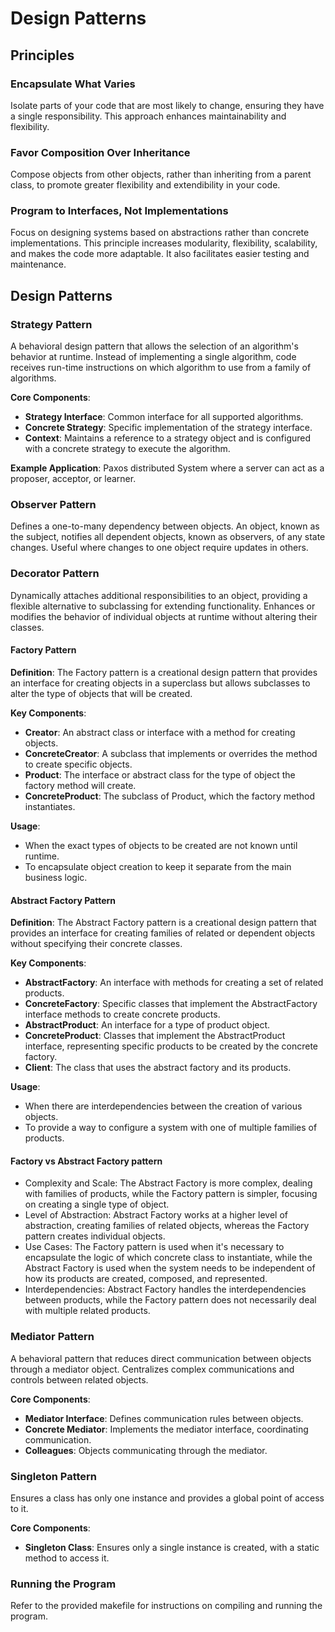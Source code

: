 # Design Patterns

## Principles

### Encapsulate What Varies

Isolate parts of your code that are most likely to change, ensuring they have a single responsibility. This approach enhances maintainability and flexibility.

### Favor Composition Over Inheritance

Compose objects from other objects, rather than inheriting from a parent class, to promote greater flexibility and extendibility in your code.

### Program to Interfaces, Not Implementations

Focus on designing systems based on abstractions rather than concrete implementations. This principle increases modularity, flexibility, scalability, and makes the code more adaptable. It also facilitates easier testing and maintenance.

## Design Patterns

### Strategy Pattern

A behavioral design pattern that allows the selection of an algorithm's behavior at runtime. Instead of implementing a single algorithm, code receives run-time instructions on which algorithm to use from a family of algorithms.

**Core Components**:

- **Strategy Interface**: Common interface for all supported algorithms.
- **Concrete Strategy**: Specific implementation of the strategy interface.
- **Context**: Maintains a reference to a strategy object and is configured with a concrete strategy to execute the algorithm.

**Example Application**: Paxos distributed System where a server can act as a proposer, acceptor, or learner.

### Observer Pattern

Defines a one-to-many dependency between objects. An object, known as the subject, notifies all dependent objects, known as observers, of any state changes. Useful where changes to one object require updates in others.

### Decorator Pattern

Dynamically attaches additional responsibilities to an object, providing a flexible alternative to subclassing for extending functionality. Enhances or modifies the behavior of individual objects at runtime without altering their classes.

#### Factory Pattern

**Definition**: The Factory pattern is a creational design pattern that provides an interface for creating objects in a superclass but allows subclasses to alter the type of objects that will be created.

**Key Components**:

- **Creator**: An abstract class or interface with a method for creating objects.
- **ConcreteCreator**: A subclass that implements or overrides the method to create specific objects.
- **Product**: The interface or abstract class for the type of object the factory method will create.
- **ConcreteProduct**: The subclass of Product, which the factory method instantiates.

**Usage**:

- When the exact types of objects to be created are not known until runtime.
- To encapsulate object creation to keep it separate from the main business logic.

#### Abstract Factory Pattern

**Definition**: The Abstract Factory pattern is a creational design pattern that provides an interface for creating families of related or dependent objects without specifying their concrete classes.

**Key Components**:

- **AbstractFactory**: An interface with methods for creating a set of related products.
- **ConcreteFactory**: Specific classes that implement the AbstractFactory interface methods to create concrete products.
- **AbstractProduct**: An interface for a type of product object.
- **ConcreteProduct**: Classes that implement the AbstractProduct interface, representing specific products to be created by the concrete factory.
- **Client**: The class that uses the abstract factory and its products.

**Usage**:

- When there are interdependencies between the creation of various objects.
- To provide a way to configure a system with one of multiple families of products.

#### Factory vs Abstract Factory pattern

- Complexity and Scale: The Abstract Factory is more complex, dealing with families of products, while the Factory pattern is simpler, focusing on creating a single type of object.
- Level of Abstraction: Abstract Factory works at a higher level of abstraction, creating families of related objects, whereas the Factory pattern creates individual objects.
- Use Cases: The Factory pattern is used when it's necessary to encapsulate the logic of which concrete class to instantiate, while the Abstract Factory is used when the system needs to be independent of how its products are created, composed, and represented.
- Interdependencies: Abstract Factory handles the interdependencies between products, while the Factory pattern does not necessarily deal with multiple related products.

### Mediator Pattern

A behavioral pattern that reduces direct communication between objects through a mediator object. Centralizes complex communications and controls between related objects.

**Core Components**:

- **Mediator Interface**: Defines communication rules between objects.
- **Concrete Mediator**: Implements the mediator interface, coordinating communication.
- **Colleagues**: Objects communicating through the mediator.

### Singleton Pattern

Ensures a class has only one instance and provides a global point of access to it.

**Core Components**:

- **Singleton Class**: Ensures only a single instance is created, with a static method to access it.

### Running the Program

Refer to the provided makefile for instructions on compiling and running the program.
